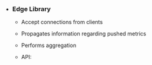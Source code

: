 
* ### Edge Library

    * Accept connections from clients
    * Propagates information regarding pushed metrics
    * Performs aggregation

    * API: